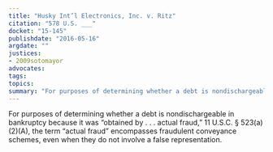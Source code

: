 ```yaml
---
title: "Husky Int’l Electronics, Inc. v. Ritz"
citation: "578 U.S. ___"
docket: "15-145"
publishdate: "2016-05-16"
argdate: ""
justices:
- 2009sotomayor
advocates:
tags:
topics:
summary: "For purposes of determining whether a debt is nondischargeable in bankruptcy because it was “obtained by . . . actual fraud,” 11 U.S.C. § 523(a)(2)(A),  the term “actual fraud” encompasses fraudulent conveyance schemes, even when they do not involve a false representation."
---
```

For purposes of determining whether a debt is nondischargeable in bankruptcy because it was “obtained by . . . actual fraud,” 11 U.S.C. § 523(a)(2)(A),  the term “actual fraud” encompasses fraudulent conveyance schemes, even when they do not involve a false representation.

